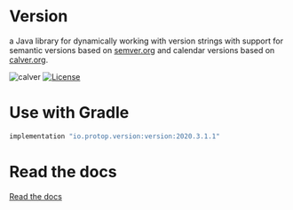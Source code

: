 # Version
a Java library for dynamically working with version strings with support for semantic versions based on [semver.org](https://semver.org/) and calendar versions based on [calver.org](https://calver.org).

![calver](https://img.shields.io/badge/calver-2020.3.1.1-22bfda.svg?style=flat-square) 
[![License](https://img.shields.io/badge/License-Apache%202.0-blue.svg)](https://opensource.org/licenses/Apache-2.0)

# Use with Gradle
```groovy
implementation "io.protop.version:version:2020.3.1.1"

```
# Read the docs
[Read the docs](https://javadoc.io/doc/io.protop.version/version/)

